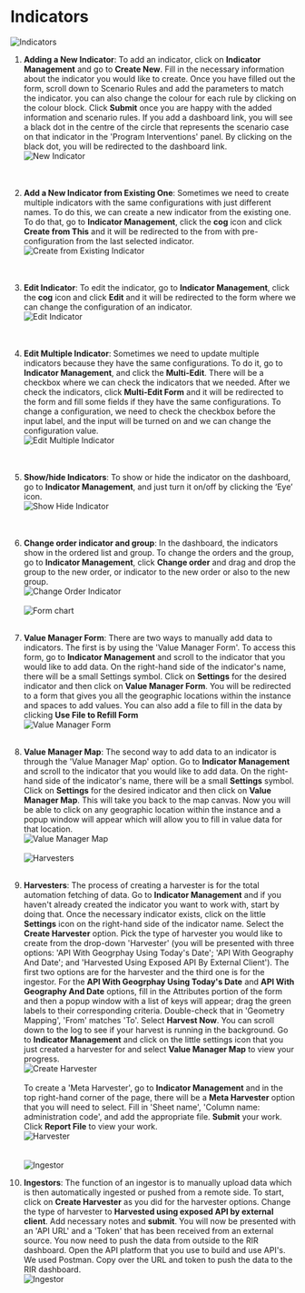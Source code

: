 # Indicators


![Indicators ](../../img/indicator-diagramflow.png "Indicators")
1. **Adding a New Indicator**:
To add an indicator, click on **Indicator Management** and go to **Create New**. Fill in the necessary information about the indicator you would like to create. 
Once you have filled out the form, scroll down to Scenario Rules and add the parameters to match the indicator. you can also change the colour for each rule
by clicking on the colour block. Click **Submit** once you are happy with the added information and scenario rules. If you add a dashboard link, you will see 
a black dot in the centre of the circle that represents the scenario case on that indicator in the 'Program Interventions' panel. By clicking on the black dot,
you will be redirected to the dashboard link. 
<br>![New Indicator](../../img/create-indicator.gif "Create Indicator")<br><br><br>

2. **Add a New Indicator from Existing One**:
Sometimes we need to create multiple indicators with the same configurations with just different names. To do this, we can create a new indicator from the existing one.<br>
To do that, go to **Indicator Management**, click the **cog** icon and click **Create from This** and it will be redirected to the from with pre-configuration from the last selected indicator.
<br>![Create from Existing Indicator](../../img/create-from-indicator.gif "Create from Existing Indicator")<br><br><br>

3. **Edit Indicator**:
To edit the indicator, go to **Indicator Management**, click the **cog** icon and click **Edit** and it will be redirected to the form where we can change the configuration of an indicator.
<br>![Edit Indicator](../../img/edit-indicator.gif "Edit Indicator")<br><br><br>

4. **Edit Multiple Indicator**:
Sometimes we need to update multiple indicators because they have the same configurations. To do it, go to **Indicator Management**, and click the **Multi-Edit**. 
There will be a checkbox where we can check the indicators that we needed. After we check the indicators, click **Multi-Edit Form** and it will be redirected to the form and fill some fields if they have the same configurations.
To change a configuration, we need to check the checkbox before the input label, and the input will be turned on and we can change the configuration value.
<br>![Edit Multiple Indicator](../../img/multi-edit-indicator.gif "Edit Multiple Indicator")<br><br><br>

5. **Show/hide Indicators**:
To show or hide the indicator on the dashboard, go to **Indicator Management**, and just turn it on/off by clicking the ‘Eye’ icon.
<br>![Show Hide Indicator](../../img/show-hide-indicator.gif "Show Hide Indicator")<br><br><br>

6. **Change order indicator and group**:
In the dashboard, the indicators show in the ordered list and group. To change the orders and the group, go to **Indicator Management**, click **Change order** and 
drag and drop the group to the new order, or indicator to the new order or also to the new group.
<br>![Change Order Indicator](../../img/indicator-change-order.gif "Change Order Indicator")<br>
<br>![Form chart](../../img/form-diagramflow.png "Form chart")<br><br>

7. **Value Manager Form**:
There are two ways to manually add data to indicators. The first is by using the 'Value Manager Form'. To access this form, go to **Indicator Management** and 
scroll to the indicator that you would like to add data. On the right-hand side of the indicator's name, there will be a small Settings symbol.
Click on **Settings** for the desired indicator and then click on **Value Manager Form**. You will be redirected to a form that gives you all the geographic 
locations within the instance and spaces to add values. You can also add a file to fill in the data by clicking **Use File to Refill Form**
<br>![Value Manager Form](../../img/manager-value-form.gif "Value Manager Form")<br><br>

8. **Value Manager Map**:
The second way to add data to an indicator is through the 'Value Manager Map' option. Go to **Indicator Management** and scroll to the indicator that you would
like to add data. On the right-hand side of the indicator's name, there will be a small **Settings** symbol. Click on **Settings** for the desired indicator and
then click on **Value Manager  Map**. This will take you back to the map canvas. Now you will be able to click on any geographic location within the instance 
and a popup window will appear which will allow you to fill in value data for that location.
<br>![Value Manager Map](../../img/value-manager-map.gif "Value Manager Map")<br>
<br>![Harvesters](../../img/harvester-diagramflow.png "Harvester")<br><br>

9. **Harvesters**:
The process of creating a harvester is for the total automation fetching of data. Go to **Indicator Management** and if you haven't already created the indicator you want to work with, start by doing that. Once the necessary indicator exists, 
click on the little **Settings** icon on the right-hand side of the indicator name. Select the **Create Harvester** option. Pick the type of harvester you would
like to create from the drop-down 'Harvester' (you will be presented with three options: 'API With Geogrphay Using Today's Date'; 'API With Geography And Date'; and 
'Harvested Using Exposed API By External Client'). The first two options are for the harvester and the third one is for the ingestor. For the **API With Geogrphay Using Today's Date** and **API With Geography And Date** options,  fill in the Attributes portion of the form and then a popup window with a list of 
keys will appear; drag the green labels to their corresponding criteria. Double-check that in 'Geometry Mapping', 'From' matches 'To'. Select **Harvest Now**. You can 
scroll down to the log to see if your harvest is running in the background. Go to **Indicator Management** and click on the little settings icon that you just 
created a harvester for and select **Value Manager Map** to view your progress.
<br>![Create Harvester](../../img/create-harvester.gif "Harvester")<br><br>
To create a 'Meta Harvester', go to **Indicator Management** and in the top right-hand corner of the page, there will be a **Meta Harvester** option that you will 
need to select. Fill in 'Sheet name', 'Column name: administration code', and add the appropriate file. **Submit** your work. Click **Report File** to view your work.
<br>![Harvester](../../img/meta-harvester.gif "Harvester")<br><br>
<br>![Ingestor](../../img/ingestor-diagramflow.png "ingestor")<br>

10. **Ingestors**:
The function of an ingestor is to manually upload data which is then automatically ingested or pushed from a remote side. To start, click on **Create Harvester**
as you did for the harvester options. Change the type of harvester to **Harvested using exposed API by external client**. Add necessary notes and **submit**.
You will now be presented with an 'API URL' and a 'Token' that has been received from an external source. You now need to push the data from outside to the RIR 
dashboard. Open the API platform that you use to build and use API's. We used Postman. Copy over the URL and token to push the data to the RIR dashboard.
<br>![Ingestor](../../img/ingestor.gif "Ingestor") <br><br>
